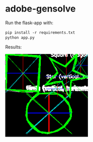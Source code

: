 # adobe-gensolve

Run the flask-app with:
```
pip install -r requirements.txt
python app.py
```

Results:


![Result](/solutions/isolated.png "isolated.csv")